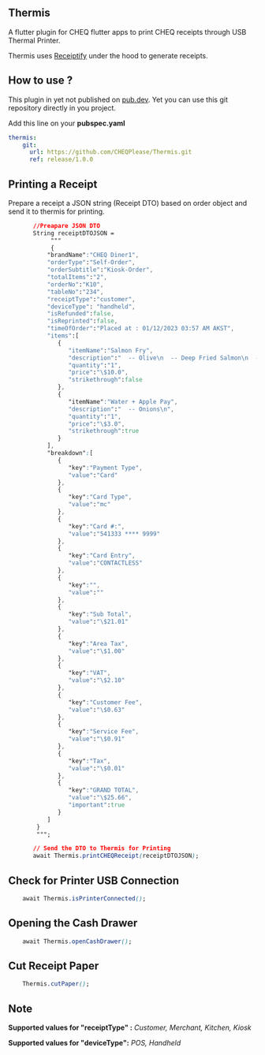 


## Thermis

A flutter plugin for CHEQ flutter apps to print CHEQ receipts through USB Thermal Printer. 

Thermis uses [Receiptify](https://github.com/CHEQPlease/Receiptify) under the hood to generate receipts.

**How to use ?**
---
This plugin in yet not published on [pub.dev](https://pub.dev). Yet you can use this git repository directly in you project.

Add this line on your **pubspec.yaml**

```yaml
thermis:
    git:
      url: https://github.com/CHEQPlease/Thermis.git
      ref: release/1.0.0
```

**Printing a Receipt**
--
Prepare a receipt a JSON string (Receipt DTO) based on order object and send it to thermis for printing.
```css
	   //Preapare JSON DTO   
	   String receiptDTOJSON = 
			""" 
			{
		   "brandName":"CHEQ Diner1",
		   "orderType":"Self-Order",
		   "orderSubtitle":"Kiosk-Order",
		   "totalItems":"2",
		   "orderNo":"K10",
		   "tableNo":"234",
		   "receiptType":"customer",
		   "deviceType": "handheld",
		   "isRefunded":false,
		   "isReprinted":false,
		   "timeOfOrder":"Placed at : 01/12/2023 03:57 AM AKST",
		   "items":[
		      {
		         "itemName":"Salmon Fry",
		         "description":"  -- Olive\n  -- Deep Fried Salmon\n  -- ADD Addition 1\n  -- no Nuts\n  -- no Olive Oil\n  -- Substitution 1 SUB\n  -- allergy 1 ALLERGY\n",
		         "quantity":"1",
		         "price":"\$10.0",
		         "strikethrough":false
		      },
		      {
		         "itemName":"Water + Apple Pay",
		         "description":"  -- Onions\n",
		         "quantity":"1",
		         "price":"\$3.0",
		         "strikethrough":true
		      }
		   ],
		   "breakdown":[
		      {
		         "key":"Payment Type",
		         "value":"Card"
		      },
		      {
		         "key":"Card Type",
		         "value":"mc"
		      },
		      {
		         "key":"Card #:",
		         "value":"541333 **** 9999"
		      },
		      {
		         "key":"Card Entry",
		         "value":"CONTACTLESS"
		      },
		      {
		         "key":"",
		         "value":""
		      },
		      {
		         "key":"Sub Total",
		         "value":"\$21.01"
		      },
		      {
		         "key":"Area Tax",
		         "value":"\$1.00"
		      },
		      {
		         "key":"VAT",
		         "value":"\$2.10"
		      },
		      {
		         "key":"Customer Fee",
		         "value":"\$0.63"
		      },
		      {
		         "key":"Service Fee",
		         "value":"\$0.91"
		      },
		      {
		         "key":"Tax",
		         "value":"\$0.01"
		      },
		      {
		         "key":"GRAND TOTAL",
		         "value":"\$25.66",
		         "important":true
		      }
		   ]
		}
		""";

	   // Send the DTO to Thermis for Printing
       await Thermis.printCHEQReceipt(receiptDTOJSON);

```
**Check for Printer USB Connection**
--
```css
    await Thermis.isPrinterConnected();
```

**Opening the Cash Drawer**
--
```css
    await Thermis.openCashDrawer();
```
**Cut Receipt Paper**
--
```css
    Thermis.cutPaper();
```


Note
---------------
**Supported values for "receiptType" :**
*Customer,
Merchant,
Kitchen,
Kiosk*

**Supported values for "deviceType":**
*POS,
Handheld*
 
